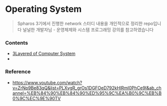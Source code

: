 # Operating System
> Spharos 3기에서 진행한 network 스터디 내용을 개인적으로 정리한 repo입니다
> 널널한 개발자님 - 운영체제와 시스템 프로그래밍 강의를 참고하였습니다

### Contents
- [3Layered of Computer System](https://github.com/Hwan0518/OperatingSystem-Study/blob/main/%5B%EA%B9%80%EB%8F%99%ED%99%98%5D%20Computer%20System%EC%9D%98%203%EA%B3%84%EC%B8%B5.md)
- 


### Reference
- https://www.youtube.com/watch?v=ZrNp9Be83qQ&list=PLXvgR_grOs1DGFOeD792kHlRml0PhCe9l&ab_channel=%EB%84%90%EB%84%90%ED%95%9C%EA%B0%9C%EB%B0%9C%EC%9E%90TV
